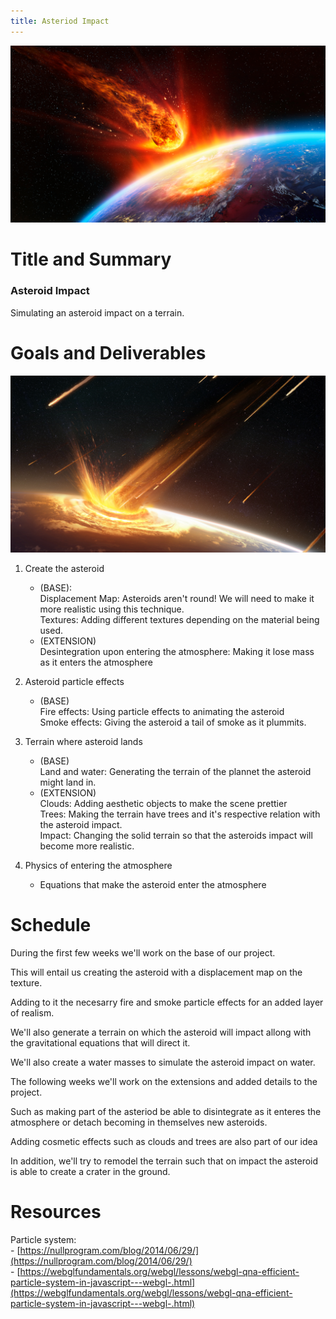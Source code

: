 ```yaml
---
title: Asteriod Impact
---
```


![Asteroid](images/asteroid_falling2.jpg)

# Title and Summary

### Asteroid Impact

Simulating an asteroid impact on a terrain. 

# Goals and Deliverables

![Impact](images/asteroid_impact1.jpg)

1. Create the asteroid
    - (BASE): <br> 
        Displacement Map: Asteroids aren't round! We will need to make it more realistic using this technique. <br>
        Textures: Adding different textures depending on the material being used.
    - (EXTENSION) <br>
        Desintegration upon entering the atmosphere: Making it lose mass as it enters the atmosphere  


2. Asteroid particle effects
    - (BASE) <br>
        Fire effects: Using particle effects to animating the asteroid <br>
        Smoke effects: Giving the asteroid a tail of smoke as it plummits.


3. Terrain where asteroid lands
    - (BASE) <br>
        Land and water: Generating the terrain of the plannet the asteroid might land in. 
    - (EXTENSION) <br>
        Clouds: Adding aesthetic objects to make the scene prettier <br>
        Trees: Making the terrain have trees and it's respective relation with the asteroid impact. <br>
        Impact: Changing the solid terrain so that the asteroids impact will become more realistic.


4. Physics of entering the atmosphere 
    - Equations that make the asteroid enter the atmosphere 

# Schedule

During the first few weeks we'll work on the base of our project. 

This will entail us creating the asteroid with a displacement map on the texture. 

Adding to it the necesarry fire and smoke particle effects for an added layer of realism. 

We'll also generate a terrain on which the asteroid will impact allong with the gravitational equations that will direct it. 

We'll also create a water masses to simulate the asteroid impact on water.

The following weeks we'll work on the extensions and added details to the project. 

Such as making part of the asteriod be able to disintegrate as it enteres the atmosphere or detach becoming in themselves new asteroids.

Adding cosmetic effects such as clouds and trees are also part of our idea

In addition, we'll try to remodel the terrain such that on impact the asteroid is able to create a crater in the ground.


# Resources

Particle system:  
    - [https://nullprogram.com/blog/2014/06/29/](https://nullprogram.com/blog/2014/06/29/)  
    - [https://webglfundamentals.org/webgl/lessons/webgl-qna-efficient-particle-system-in-javascript---webgl-.html](https://webglfundamentals.org/webgl/lessons/webgl-qna-efficient-particle-system-in-javascript---webgl-.html)  

